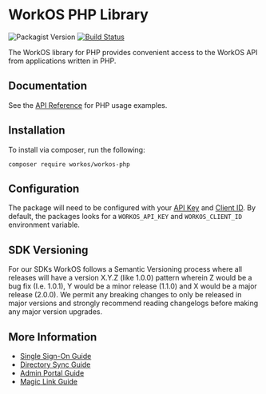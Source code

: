 # WorkOS PHP Library

![Packagist Version](https://img.shields.io/packagist/v/workos/workos-php)
[![Build Status](https://workos.semaphoreci.com/badges/workos-php/branches/master.svg?style=shields)](https://workos.semaphoreci.com/projects/workos-php)

The WorkOS library for PHP provides convenient access to the WorkOS API from applications written in PHP.

## Documentation

See the [API Reference](https://workos.com/docs/reference/client-libraries) for PHP usage examples.

## Installation

To install via composer, run the following:

```
composer require workos/workos-php
```

## Configuration

The package will need to be configured with your [API Key](https://dashboard.workos.com/api-keys) and [Client ID](https://dashboard.workos.com/configuration). By default, the packages looks for a `WORKOS_API_KEY` and `WORKOS_CLIENT_ID` environment variable.

## SDK Versioning

For our SDKs WorkOS follows a Semantic Versioning process where all releases will have a version X.Y.Z (like 1.0.0) pattern wherein Z would be a bug fix (I.e. 1.0.1), Y would be a minor release (1.1.0) and X would be a major release (2.0.0). We permit any breaking changes to only be released in major versions and strongly recommend reading changelogs before making any major version upgrades.

## More Information

- [Single Sign-On Guide](https://workos.com/docs/sso/guide)
- [Directory Sync Guide](https://workos.com/docs/directory-sync/guide)
- [Admin Portal Guide](https://workos.com/docs/admin-portal/guide)
- [Magic Link Guide](https://workos.com/docs/magic-link/guide)
